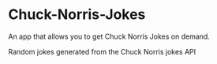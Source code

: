 # Chuck-Norris-Jokes

An app that allows you to get Chuck Norris Jokes on demand.

Random jokes generated from the Chuck Norris jokes API
